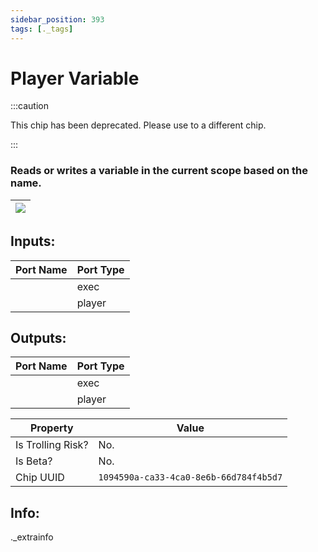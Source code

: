 ```yaml
---
sidebar_position: 393
tags: [._tags]
---
```


# Player Variable
:::caution

This chip has been deprecated. Please use to a different chip.

:::

### Reads or writes a variable in the current scope based on the name.

| ![](https://images-ext-2.discordapp.net/external/MPmIaQzlEPmgGWlgi-WxBBXt0Bjv_zWPkg1y1f_sy3s/https/www.recroomcircuits.com/image/circuit/absolute-value?width=206&height=108) |
|-----|

## Inputs:
| Port Name | Port Type |
|-----------|-----------|
|  | exec |
|  | player |

## Outputs:
| Port Name | Port Type |
|-----------|-----------|
|  | exec |
|  | player | 

| Property  | Value |
|-------------------|-----------|
| Is Trolling Risk? | No. |
| Is Beta? | No. |
| Chip UUID | `1094590a-ca33-4ca0-8e6b-66d784f4b5d7` |

## Info:
._extrainfo
